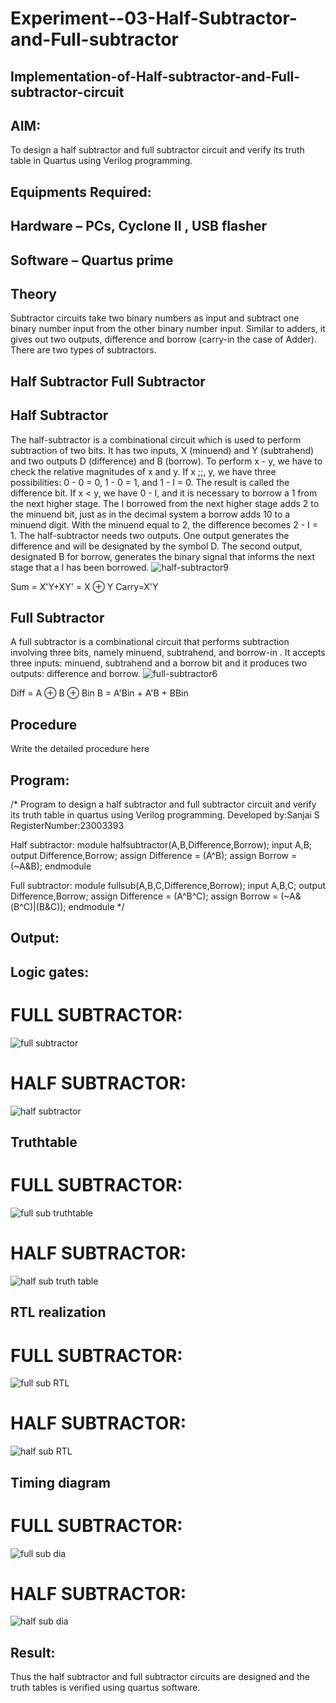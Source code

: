 # Experiment--03-Half-Subtractor-and-Full-subtractor
## Implementation-of-Half-subtractor-and-Full-subtractor-circuit
## AIM:
To design a half subtractor and full subtractor circuit and verify its truth table in Quartus using Verilog programming.

## Equipments Required:
## Hardware – PCs, Cyclone II , USB flasher
## Software – Quartus prime
## Theory
Subtractor circuits take two binary numbers as input and subtract one binary number input from the other binary number input. Similar to adders, it gives out two outputs, difference and borrow (carry-in the case of Adder). There are two types of subtractors.

## Half Subtractor Full Subtractor
## Half Subtractor
The half-subtractor is a combinational circuit which is used to perform subtraction of two bits. It has two inputs, X (minuend) and Y (subtrahend) and two outputs D (difference) and B (borrow). To perform x - y, we have to check the relative magnitudes of x and y. If x ;;, y, we have three possibilities: 0 - 0 = 0, 1 - 0 = 1, and 1 - I = 0. The result is called the difference bit. If x < y, we have 0 - I, and it is necessary to borrow a 1 from the next higher stage. The I borrowed from the next higher stage adds 2 to the minuend bit, just as in the decimal system a borrow adds 10 to a minuend digit. With the minuend equal to 2, the difference becomes 2 - I = 1. The half-subtractor needs two outputs. One output generates the difference and will be designated by the symbol D. The second output, designated B for borrow, generates the binary signal that informs the next stage that a I has been borrowed.
![half-subtractor9](https://user-images.githubusercontent.com/36288975/166112538-58c3bc7c-ee5d-4e6a-ac8d-8e8328efe27a.png)


Sum = X'Y+XY' = X ⊕ Y
Carry=X'Y

## Full Subtractor
A full subtractor is a combinational circuit that performs subtraction involving three bits, namely minuend, subtrahend, and borrow-in . It accepts three inputs: minuend, subtrahend and a borrow bit and it produces two outputs: difference and borrow. 
![full-subtractor6](https://user-images.githubusercontent.com/36288975/166112541-24c68359-3de8-4674-ae22-8272ffc385ed.png)


Diff = A ⊕ B ⊕ Bin B = A'Bin + A'B + BBin

## Procedure



Write the detailed procedure here 


## Program:
/*
Program to design a half subtractor and full subtractor circuit and verify its truth table in quartus using Verilog programming.
Developed by:Sanjai S
RegisterNumber:23003393

Half subtractor:
module halfsubtractor(A,B,Difference,Borrow);
input A,B;
output Difference,Borrow;
assign Difference = (A^B);
assign Borrow = (~A&B);
endmodule

Full subtractor:
module fullsub(A,B,C,Difference,Borrow);
input A,B,C;
output Difference,Borrow;
assign Difference = (A^B^C);
assign Borrow = (~A&(B^C)|(B&C));
endmodule 
*/

## Output:
## Logic gates:
# FULL SUBTRACTOR:
![full subtractor](https://user-images.githubusercontent.com/120194155/235298698-ef98cf58-88f9-4fbf-ae4a-da76f96f17d9.png)
# HALF SUBTRACTOR:
![half subtractor](https://user-images.githubusercontent.com/120194155/235298711-fdab7374-c9da-45ba-bb81-2c1efdd67354.png)

## Truthtable
# FULL SUBTRACTOR:
![full sub truthtable](https://user-images.githubusercontent.com/120194155/235299003-f556801e-9005-4b08-b877-404c85a46bba.png)
# HALF SUBTRACTOR:
![half sub truth table](https://user-images.githubusercontent.com/120194155/235298749-f728792e-18a4-4a35-86fd-42cae187453f.png)

##  RTL realization
# FULL SUBTRACTOR:
![full sub RTL](https://user-images.githubusercontent.com/120194155/235298821-0041eeb0-ca0f-49dd-aae5-e8f9f2836c91.png)
# HALF SUBTRACTOR:
![half sub RTL](https://user-images.githubusercontent.com/120194155/235298831-36c6246e-3d77-4d57-a490-0ef321f7a7a1.png)

## Timing diagram 
# FULL SUBTRACTOR:
![full sub dia](https://user-images.githubusercontent.com/120194155/235298943-82da7ae4-f2ab-4fe2-bc9f-c0603a60ff5e.png)
# HALF SUBTRACTOR:
![half sub dia](https://user-images.githubusercontent.com/120194155/235298858-a423d026-a863-4262-89a5-f645a58fe3e5.png)


## Result:
Thus the half subtractor and full subtractor circuits are designed and the truth tables is verified using quartus software.
